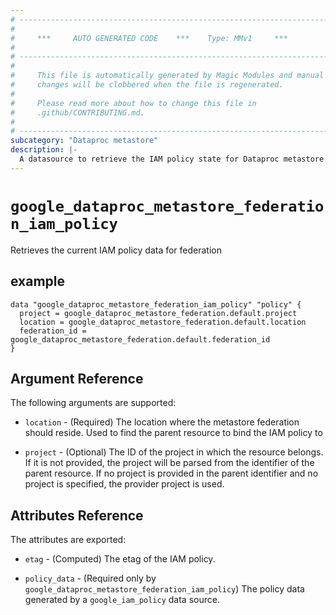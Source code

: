 ```yaml
---
# ----------------------------------------------------------------------------
#
#     ***     AUTO GENERATED CODE    ***    Type: MMv1     ***
#
# ----------------------------------------------------------------------------
#
#     This file is automatically generated by Magic Modules and manual
#     changes will be clobbered when the file is regenerated.
#
#     Please read more about how to change this file in
#     .github/CONTRIBUTING.md.
#
# ----------------------------------------------------------------------------
subcategory: "Dataproc metastore"
description: |-
  A datasource to retrieve the IAM policy state for Dataproc metastore Federation
---
```



# `google_dataproc_metastore_federation_iam_policy`
Retrieves the current IAM policy data for federation


## example

```hcl
data "google_dataproc_metastore_federation_iam_policy" "policy" {
  project = google_dataproc_metastore_federation.default.project
  location = google_dataproc_metastore_federation.default.location
  federation_id = google_dataproc_metastore_federation.default.federation_id
}
```

## Argument Reference

The following arguments are supported:

* `location` - (Required) The location where the metastore federation should reside.
 Used to find the parent resource to bind the IAM policy to

* `project` - (Optional) The ID of the project in which the resource belongs.
    If it is not provided, the project will be parsed from the identifier of the parent resource. If no project is provided in the parent identifier and no project is specified, the provider project is used.

## Attributes Reference

The attributes are exported:

* `etag` - (Computed) The etag of the IAM policy.

* `policy_data` - (Required only by `google_dataproc_metastore_federation_iam_policy`) The policy data generated by
  a `google_iam_policy` data source.
